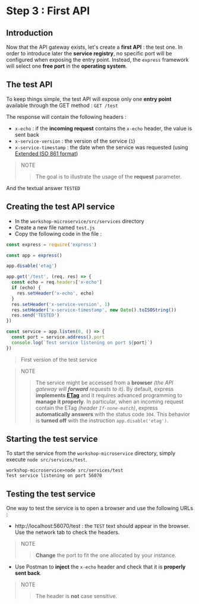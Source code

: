 # Step 3 : First API

## Introduction

Now that the API gateway exists, let's create a **first API** : the test one.
In order to introduce later the **service registry**, no specific port will be configured when exposing the entry point.
Instead, the `express` framework will select one **free port** in the **operating system**.

## The test API

To keep things simple, the test API will expose only one **entry point** available through the GET method : `GET /test`

The response will contain the following headers :
* `x-echo` : if the **incoming request** contains the `x-echo` header, the value is sent back
* `x-service-version` : the version of the service (`1`)
* `x-service-timestamp` : the date when the service was requested (using [Extended ISO 861 format](https://en.wikipedia.org/wiki/ISO_8601))

> NOTE
>> The goal is to illustrate the usage of the **request** parameter.

And the textual answer `TESTED`

## Creating the test API service

* In the `workshop-microservice/src/services` directory
* Create a new file named `test.js`
* Copy the following code in the file :

```javascript
const express = require('express')

const app = express()

app.disable('etag')

app.get('/test', (req, res) => {
  const echo = req.headers['x-echo']
  if (echo) {
    res.setHeader('x-echo', echo)
  }
  res.setHeader('x-service-version', 1)
  res.setHeader('x-service-timestamp', new Date().toISOString())
  res.send('TESTED')
})

const service = app.listen(0, () => {
  const port = service.address().port
  console.log(`Test service listening on port ${port}`)
})
```

> First version of the test service

> NOTE
>> The service might be accessed from a **browser** *(the API gateway will **forward** requests to it)*. By default, express **implements [ETag](https://developer.mozilla.org/en-US/docs/Web/HTTP/Headers/ETag)** and it requires advanced programming to **manage it properly**.
>> In particular, when an incoming request contain the ETag *(header `If-none-match`)*, express **automatically answers** with the status code `304`. This behavior is **turned off** with the instruction `app.disable('etag')`.

## Starting the test service

To start the service from the `workshop-microservice` directory, simply execute `node src/services/test`.

```
workshop-microservice>node src/services/test
Test service listening on port 56070
```

## Testing the test service

One way to test the service is to open a browser and use the following URLs :

* http://localhost:56070/test : the `TEST` text should appear in the browser. Use the network tab to check the headers.

> NOTE
>> **Change** the port to fit the one allocated by your instance.

* Use Postman to **inject** the `x-echo` header and check that it is **properly sent back**.

> NOTE
>> The header is **not** case sensitive.
